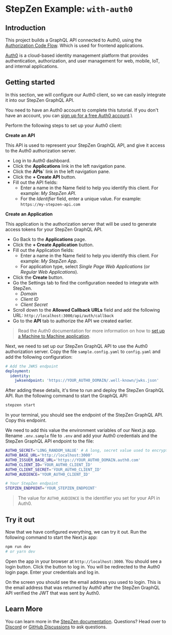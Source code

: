 # StepZen Example: `with-auth0`

## Introduction

This project builds a GraphQL API connected to Auth0, using the [Authorization Code Flow](https://auth0.com/docs/flows/authorization-code-flow). Which is used for frontend applications.

[Auth0](https://auth0.com/) is a cloud-based identity management platform that provides authentication, authorization, and user management for web, mobile, IoT, and internal applications.

## Getting started​

In this section, we will configure our Auth0 client, so we can easily integrate it into our StepZen GraphQL API.

You need to have an Auth0 account to complete this tutorial. If you don't have an account, you can [sign up for a free Auth0 account](https://auth0.com/signup).\

Perform the following steps to set up your Auth0 client:​

**Create an API**

This API is used to represent your StepZen GraphQL API, and give it access to the Auth0 authorization server.

- Log in to Auth0 dashboard.
- Click the **Applications** link in the left navigation pane.
- Click the **APIs`** link in the left navigation pane.
- Click the **+ Create API** button.
- Fill out the API fields:​
  - Enter a name in the Name field to help you identify this client. For example: _My StepZen API_.
  - For the _Identifier_ field, enter a unique value. For example: `https://my-stepzen-api.com`

**Create an Application**

This application is the authorization server that will be used to generate access tokens for your StepZen GraphQL API.

- Go Back to the **Applications** page.
- Click the **+ Create Application** button.
- Fill out the Application fields:​
  - Enter a name in the Name field to help you identify this client. For example: _My StepZen App_.
  - For application type, select _Single Page Web Applications_ (or _Regular Web Applications_).
- Click the **Create** button.
- Go the Settings tab to find the configuration needed to integrate with StepZen.​
  - _Domain​_
  - _Client ID​_
  - _Client Secret​_
- Scroll down to the **Allowed Callback URLs** field and add the following URL: `http://localhost:3000/api/auth/callback`
- Go to the **API** tab to authorize the API we created earlier.​

> Read the Auth0 documentation for more information on how to [set up a Machine to Machine application](https://auth0.com/docs/get-started/auth0-overview/create-applications/machine-to-machine-apps).

Next, we need to set up our StepZen GraphQL API to use the Auth0 authorization server. Copy the file `sample.config.yaml` to `config.yaml` and add the following configuration:

```yaml
# Add the JWKS endpoint
deployment:
  identity:
    jwksendpoint: 'https://YOUR_AUTH0_DOMAIN/.well-known/jwks.json'
```

After adding these details, it's time to run and deploy the StepZen GraphQL API. Run the following command to start the GraphQL API:

```bash
stepzen start
```

In your terminal, you should see the endpoint of the StepZen GraphQL API. Copy this endpoint.

We need to add this value the environment variables of our Next.js app. Rename `.env.sample` file to `.env` and add your Auth0 credentials and the StepZen GraphQL API endpoint to the file:

```bash
AUTH0_SECRET='LONG_RANDOM_VALUE' # A long, secret value used to encrypt the session cookie
AUTH0_BASE_URL='http://localhost:3000'
AUTH0_ISSUER_BASE_URL='https://YOUR_AUTH0_DOMAIN.auth0.com'
AUTH0_CLIENT_ID='YOUR_AUTH0_CLIENT_ID'
AUTH0_CLIENT_SECRET='YOUR_AUTH0_CLIENT_ID'
AUTH0_AUDIENCE='YOUR_AUTH0_CLIENT_ID'

# Your StepZen endpoint
STEPZEN_ENDPOINT='YOUR_STEPZEN_ENDPOINT'
```

> The value for `AUTH0_AUDIENCE` is the identifier you set for your API in Auth0.

## Try it out

Now that we have configured everything, we can try it out. Run the following command to start the Next.js app:

```bash
npm run dev
# or yarn dev
```

Open the app in your browser at `http://localhost:3000`. You should see a login button. Click the button to log in. You will be redirected to the Auth0 login page. Enter your credentials and log in.

On the screen you should see the email address you used to login. This is the email address that was returned by Auth0 after the StepZen GraphQL API verified the JWT that was sent by Auth0.

## Learn More

You can learn more in the [StepZen documentation](https://stepzen.com/docs). Questions? Head over to [Discord](https://discord.gg/9k2VdPn2FR) or [GitHub Discussions](https://github.com/stepzen-dev/examples/discussions) to ask questions.
